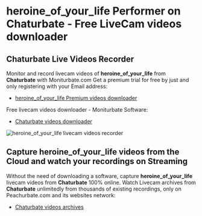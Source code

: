 # heroine_of_your_life Performer on Chaturbate - Free LiveCam videos downloader

## Chaturbate Live Videos Recorder

Monitor and record livecam videos of **heroine_of_your_life** from **Chaturbate** with Moniturbate.com
Get a premium trial for free by just and only registering with your Email address:
* [heroine_of_your_life Premium videos downloader](https://moniturbate.com/request-demo-licence-key.html)

Free livecam videos downloader - Moniturbate Software:
* [Chaturbate videos downloader](https://moniturbate.com/moniturbate-download-software.html)

![heroine_of_your_life livecam videos recorder](https://peachurnet.com/templates/moniturbate-software.png)


## Capture heroine_of_your_life videos from the Cloud and watch your recordings on Streaming

Without the need of downloading a software, capture **heroine_of_your_life** livecam videos from **Chaturbate** 100% online.
Watch Livecam archives from **Chaturbate** unlimitedly from thousands of existing recordings, only on Peachurbate.com and its websites network:
* [Chaturbate videos archives](https://peachurnet.com/)